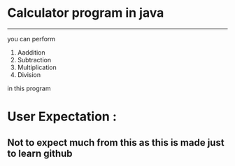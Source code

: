 # Calculator program in java
-----------------------------

you can perform 

1. Aaddition
2. Subtraction
3. Multiplication
4. Division

in this program

User Expectation : 
==================================================================
Not to expect much from this as this is made just to learn github 
------------------------------------------------------------------
